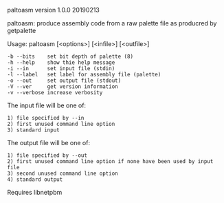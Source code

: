 paltoasm version 1.0.0 20190213

paltoasm: produce assembly code from a raw palette file as producred
by getpalette

Usage: paltoasm [&lt;options&gt;]  [&lt;infile&gt;]  [&lt;outfile&gt;]

	-b --bits    set bit depth of palette (8)
	-h --help    show thie help message
	-i --in      set input file (stdin)
	-l --label   set label for assembly file (palette)
	-o --out     set output file (stdout)
    -V --ver     get version information
	-v --verbose increase verbosity
	
The input file will be one of:

	1) file specified by --in
	2) first unused command line option
	3) standard input
	
The output file will be one of:

	1) file specified by --out
	2) first unused command line option if none have been used by input file
	3) second unused command line option
	4) standard output
	
Requires libnetpbm
